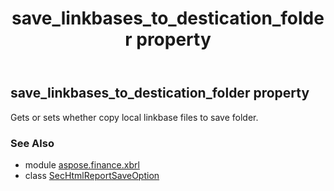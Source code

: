 ﻿---
title: save_linkbases_to_destication_folder property
second_title: Aspose.Finance for Python via .NET API References
description: 
type: docs
weight: 50
url: /python-net/aspose.finance.xbrl/sechtmlreportsaveoption/save_linkbases_to_destication_folder/
is_root: false
---

## save_linkbases_to_destication_folder property


Gets or sets whether copy local linkbase files to save folder.

### See Also
* module [aspose.finance.xbrl](../../)
* class [SecHtmlReportSaveOption](/finance/python-net/aspose.finance.xbrl/sechtmlreportsaveoption)
